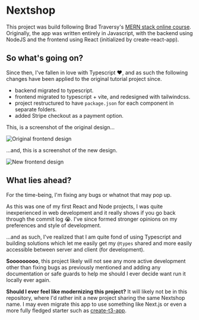 # Nextshop

This project was build following Brad Traversy's [MERN stack online course](https://udemy.com/course/mern-ecommerce/). Originally, the app was written entirely in Javascript, with the backend using NodeJS and the frontend using React (initialized by create-react-app).

## So what's going on?

Since then, I've fallen in love with Typescript ❤️, and as such the following changes have been applied to the original tutorial project since.

- backend migrated to typescript.
- frontend migrated to typescript + vite, and redesigned with tailwindcss.
- project restructured to have `package.json` for each component in separate folders.
- added Stripe checkout as a payment option.

This, is a screenshot of the original design...

![Original frontend design](https://raw.github.com/SeanCassiere/nextshop-mern/main/images/original-nextshop-frontend-design.png)

...and, this is a screenshot of the new design.

![New frontend design](https://raw.github.com/SeanCassiere/nextshop-mern/main/images/redesigned-nextshop-design.png)

## What lies ahead?

For the time-being, I'm fixing any bugs or whatnot that may pop up.

As this was one of my first React and Node projects, I was quite inexperienced in web development and it really shows if you go back through the commit log 😭. I've since formed stronger opinions on my preferences and style of development.

...and as such, I've realized that I am quite fond of using Typescript and building solutions which let me easily get my `@types` shared and more easily accessible between server and client (for development).

**Sooooooooo**, this project likely will not see any more active development other than fixing bugs as previously mentioned and adding any documentation or safe guards to help me should I ever decide want run it locally ever again.

**Should I ever feel like modernizing this project?** It will likely not be in this repository, where I'd rather init a new project sharing the same Nextshop name. I may even migrate this app to use something like Next.js or even a more fully fledged starter such as [create-t3-app](https://create.t3.gg/).

